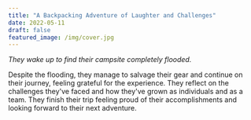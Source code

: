 ```yaml
---
title: "A Backpacking Adventure of Laughter and Challenges"
date: 2022-05-11
draft: false
featured_image: /img/cover.jpg
---
```


*They wake up to find their campsite completely flooded.*

Despite the flooding, they manage to salvage their gear and continue on their journey, feeling grateful for the experience. They reflect on the challenges they've faced and how they've grown as individuals and as a team. They finish their trip feeling proud of their accomplishments and looking forward to their next adventure.

